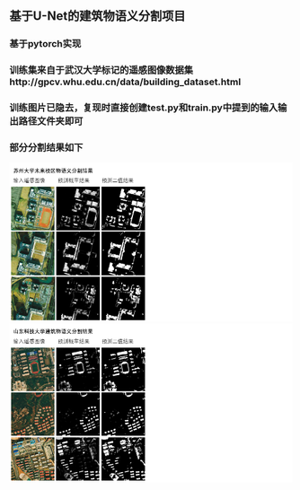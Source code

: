 ## 基于U-Net的建筑物语义分割项目
### 基于pytorch实现
### 训练集来自于武汉大学标记的遥感图像数据集http://gpcv.whu.edu.cn/data/building_dataset.html
### 训练图片已隐去，复现时直接创建test.py和train.py中提到的输入输出路径文件夹即可
### 部分分割结果如下
![1](苏州大学未来学院分割结果1.png)
![2](山东科技大学分割结果.png)

